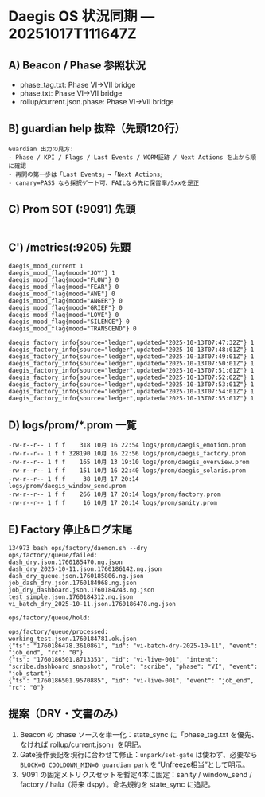 # Daegis OS 状況同期 — 20251017T111647Z

## A) Beacon / Phase 参照状況
- phase_tag.txt: Phase VI→VII bridge
- phase.txt:     Phase VI→VII bridge
- rollup/current.json.phase: Phase VI→VII bridge

## B) guardian help 抜粋（先頭120行）
```
Guardian 出力の見方:
- Phase / KPI / Flags / Last Events / WORM証跡 / Next Actions を上から順に確認
- 再開の第一歩は「Last Events」→「Next Actions」
- canary=PASS なら採択ゲート可、FAILなら先に保留率/5xxを是正
```

## C) Prom SOT (:9091) 先頭
```
```

## C') /metrics(:9205) 先頭
```
daegis_mood_current 1
daegis_mood_flag{mood="JOY"} 1
daegis_mood_flag{mood="FLOW"} 0
daegis_mood_flag{mood="FEAR"} 0
daegis_mood_flag{mood="AWE"} 0
daegis_mood_flag{mood="ANGER"} 0
daegis_mood_flag{mood="GRIEF"} 0
daegis_mood_flag{mood="LOVE"} 0
daegis_mood_flag{mood="SILENCE"} 0
daegis_mood_flag{mood="TRANSCEND"} 0

daegis_factory_info{source="ledger",updated="2025-10-13T07:47:32Z"} 1
daegis_factory_info{source="ledger",updated="2025-10-13T07:48:01Z"} 1
daegis_factory_info{source="ledger",updated="2025-10-13T07:49:01Z"} 1
daegis_factory_info{source="ledger",updated="2025-10-13T07:50:01Z"} 1
daegis_factory_info{source="ledger",updated="2025-10-13T07:51:01Z"} 1
daegis_factory_info{source="ledger",updated="2025-10-13T07:52:02Z"} 1
daegis_factory_info{source="ledger",updated="2025-10-13T07:53:01Z"} 1
daegis_factory_info{source="ledger",updated="2025-10-13T07:54:01Z"} 1
daegis_factory_info{source="ledger",updated="2025-10-13T07:55:01Z"} 1
```

## D) logs/prom/*.prom 一覧
```
-rw-r--r-- 1 f f    318 10月 16 22:54 logs/prom/daegis_emotion.prom
-rw-r--r-- 1 f f 328190 10月 16 22:56 logs/prom/daegis_factory.prom
-rw-r--r-- 1 f f    165 10月 13 19:10 logs/prom/daegis_overview.prom
-rw-r--r-- 1 f f    151 10月 16 22:40 logs/prom/daegis_solaris.prom
-rw-r--r-- 1 f f     38 10月 17 20:14 logs/prom/daegis_window_send.prom
-rw-r--r-- 1 f f    266 10月 17 20:14 logs/prom/factory.prom
-rw-r--r-- 1 f f     16 10月 17 20:14 logs/prom/sanity.prom
```

## E) Factory 停止&ログ末尾
```
134973 bash ops/factory/daemon.sh --dry
ops/factory/queue/failed:
dash_dry.json.1760185470.ng.json
dash_dry_2025-10-11.json.1760186142.ng.json
dash_dry_queue.json.1760185806.ng.json
job_dash_dry.json.1760184968.ng.json
job_dry_dashboard.json.1760184243.ng.json
test_simple.json.1760184312.ng.json
vi_batch_dry_2025-10-11.json.1760186478.ng.json

ops/factory/queue/hold:

ops/factory/queue/processed:
working_test.json.1760184781.ok.json
{"ts": "1760186478.3610861", "id": "vi-batch-dry-2025-10-11", "event": "job_end", "rc": "0"}
{"ts": "1760186501.8713353", "id": "vi-live-001", "intent": "scribe.dashboard_snapshot", "role": "scribe", "phase": "VI", "event": "job_start"}
{"ts": "1760186501.9570885", "id": "vi-live-001", "event": "job_end", "rc": "0"}
```

## 提案（DRY・文書のみ）
1) Beacon の phase ソースを単一化：state_sync に「phase_tag.txt を優先、なければ rollup/current.json」を明記。
2) Gate操作表記を現行に合わせて修正：`unpark/set-gate` は使わず、必要なら `BLOCK=0 COOLDOWN_MIN=0 guardian park` を“Unfreeze相当”として明示。
3) :9091 の固定メトリクスセットを暫定4本に固定：sanity / window_send / factory / halu（将来 dspy）。命名規約を state_sync に追記。
